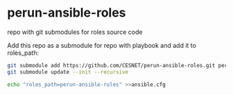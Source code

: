 # perun-ansible-roles
repo with git submodules for roles source code

Add this repo as a submodule for repo with playbook and add it to roles_path:

```bash
git submodule add https://github.com/CESNET/perun-ansible-roles.git perun-ansible-roles 
git submodule update --init --recursive

echo "roles_path=perun-ansible-roles" >>ansible.cfg
```
